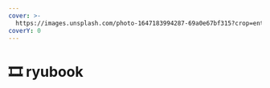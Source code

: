 ```yaml
---
cover: >-
  https://images.unsplash.com/photo-1647183994287-69a0e67bf315?crop=entropy&cs=srgb&fm=jpg&ixid=MnwxOTcwMjR8MHwxfHJhbmRvbXx8fHx8fHx8fDE2NDgxMDcyMDA&ixlib=rb-1.2.1&q=85
coverY: 0
---
```


# 🎞 ryubook

